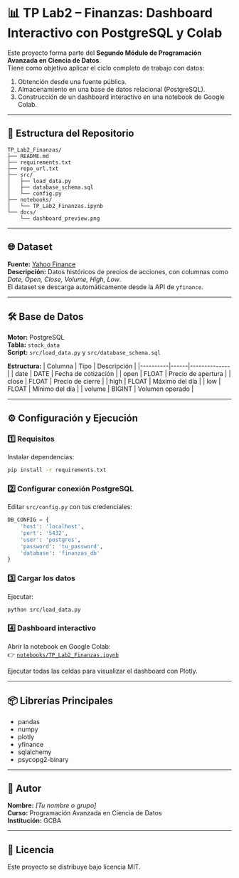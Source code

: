 # 📊 TP Lab2 – Finanzas: Dashboard Interactivo con PostgreSQL y Colab

Este proyecto forma parte del **Segundo Módulo de Programación Avanzada en Ciencia de Datos**.  
Tiene como objetivo aplicar el ciclo completo de trabajo con datos:
1. Obtención desde una fuente pública.
2. Almacenamiento en una base de datos relacional (PostgreSQL).
3. Construcción de un dashboard interactivo en una notebook de Google Colab.

---

## 📂 Estructura del Repositorio

```
TP_Lab2_Finanzas/
├── README.md
├── requirements.txt
├── repo_url.txt
├── src/
│   ├── load_data.py
│   ├── database_schema.sql
│   └── config.py
├── notebooks/
│   └── TP_Lab2_Finanzas.ipynb
└── docs/
    └── dashboard_preview.png
```

---

## 🌐 Dataset
**Fuente:** [Yahoo Finance](https://finance.yahoo.com/)  
**Descripción:** Datos históricos de precios de acciones, con columnas como *Date, Open, Close, Volume, High, Low*.  
El dataset se descarga automáticamente desde la API de `yfinance`.

---

## 🛠️ Base de Datos

**Motor:** PostgreSQL  
**Tabla:** `stock_data`  
**Script:** `src/load_data.py` y `src/database_schema.sql`

**Estructura:**
| Columna | Tipo | Descripción |
|----------|------|--------------|
| date | DATE | Fecha de cotización |
| open | FLOAT | Precio de apertura |
| close | FLOAT | Precio de cierre |
| high | FLOAT | Máximo del día |
| low | FLOAT | Mínimo del día |
| volume | BIGINT | Volumen operado |

---

## ⚙️ Configuración y Ejecución

### 1️⃣ Requisitos
Instalar dependencias:

```bash
pip install -r requirements.txt
```

### 2️⃣ Configurar conexión PostgreSQL
Editar `src/config.py` con tus credenciales:
```python
DB_CONFIG = {
    'host': 'localhost',
    'port': '5432',
    'user': 'postgres',
    'password': 'tu_password',
    'database': 'finanzas_db'
}
```

### 3️⃣ Cargar los datos
Ejecutar:
```bash
python src/load_data.py
```

### 4️⃣ Dashboard interactivo
Abrir la notebook en Google Colab:  
👉 [`notebooks/TP_Lab2_Finanzas.ipynb`](notebooks/TP_Lab2_Finanzas.ipynb)

Ejecutar todas las celdas para visualizar el dashboard con Plotly.

---

## 📦 Librerías Principales
- pandas  
- numpy  
- plotly  
- yfinance  
- sqlalchemy  
- psycopg2-binary  

---

## 👥 Autor
**Nombre:** _[Tu nombre o grupo]_  
**Curso:** Programación Avanzada en Ciencia de Datos  
**Institución:** GCBA

---

## 🪪 Licencia
Este proyecto se distribuye bajo licencia MIT.
